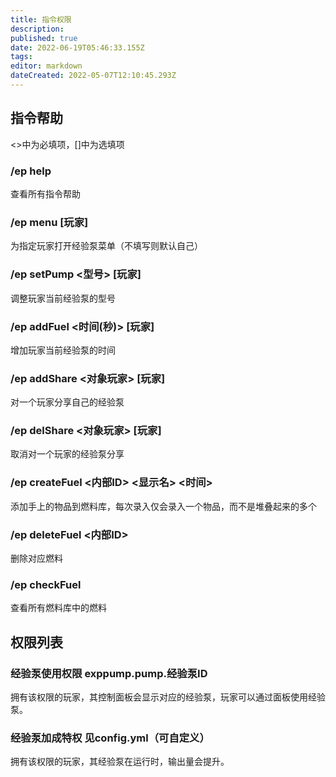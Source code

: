 ```yaml
---
title: 指令权限
description: 
published: true
date: 2022-06-19T05:46:33.155Z
tags: 
editor: markdown
dateCreated: 2022-05-07T12:10:45.293Z
---
```


## 指令帮助
<>中为必填项，[]中为选填项
### /ep help 
查看所有指令帮助
### /ep menu [玩家] 
为指定玩家打开经验泵菜单（不填写则默认自己）
### /ep setPump <型号> [玩家] 
调整玩家当前经验泵的型号
### /ep addFuel <时间(秒)> [玩家] 
增加玩家当前经验泵的时间
### /ep addShare <对象玩家> [玩家] 
对一个玩家分享自己的经验泵
### /ep delShare <对象玩家> [玩家] 
取消对一个玩家的经验泵分享
### /ep createFuel <内部ID> <显示名> <时间>
添加手上的物品到燃料库，每次录入仅会录入一个物品，而不是堆叠起来的多个
### /ep deleteFuel <内部ID> 
删除对应燃料
### /ep checkFuel 
查看所有燃料库中的燃料

## 权限列表
### 经验泵使用权限 exppump.pump.经验泵ID
拥有该权限的玩家，其控制面板会显示对应的经验泵，玩家可以通过面板使用经验泵。
### 经验泵加成特权 见config.yml（可自定义）
拥有该权限的玩家，其经验泵在运行时，输出量会提升。